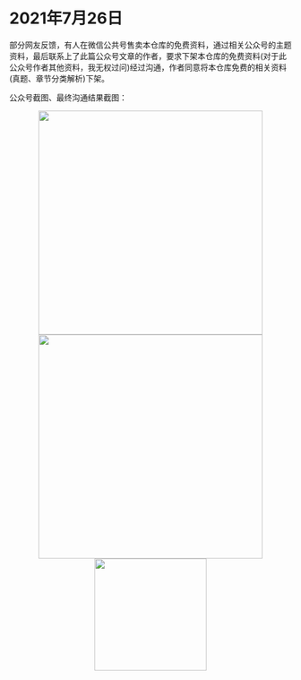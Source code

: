 ﻿# 2021年7月26日

部分网友反馈，有人在微信公共号售卖本仓库的免费资料，通过相关公众号的主题资料，最后联系上了此篇公众号文章的作者，要求下架本仓库的免费资料(对于此公众号作者其他资料，我无权过问)经过沟通，作者同意将本仓库免费的相关资料(真题、章节分类解析)下架。 

公众号截图、最终沟通结果截图：
<div align="center">
  <kbd><img src="https://github.com/xxlllq/system_architect/blob/xiangxiaolin/%E7%BB%B4%E6%9D%83%E8%AE%B0%E5%BD%95/2021/0726-1.jpg" width=400 />
    </kbd>
   </div>
<div align="center">
  <kbd><img src="https://github.com/xxlllq/system_architect/blob/xiangxiaolin/%E7%BB%B4%E6%9D%83%E8%AE%B0%E5%BD%95/2021/0726-2.png" width=400 />
    </kbd>
   </div>
<div align="center">
  <kbd><img src="https://github.com/xxlllq/system_architect/blob/xiangxiaolin/%E7%BB%B4%E6%9D%83%E8%AE%B0%E5%BD%95/2021/0726-3.png" width=200 />
    </kbd>
   </div>